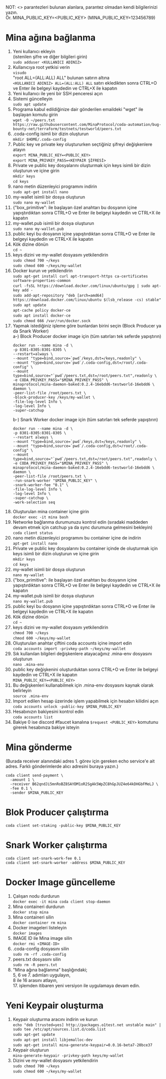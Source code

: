    NOT: <> parantezleri bulunan alanlara, parantez olmadan kendi bilgilerinizi yazın.  
   Ör. MINA_PUBLIC_KEY=<PUBLIC_KEY> (MINA_PUBLIC_KEY=123456789)   
# Mina ağına bağlanma  
1. Yeni kullanıcı ekleyin  
   (istenilen şifre ve diğer bilgileri girin)  
   `sudo adduser <KULLANICI ADINIZ>`  
2. Kullanıcıya root yetkisi verin  
   `visudo`  
   "root ALL=(ALL:ALL) ALL" bulunan satırın altına  
   `<KULLANICI ADINIZ> ALL=(ALL:ALL) ALL` satırı ekledikten sonra CTRL+O ve Enter ile belgeyi kaydedin ve CTRL+X ile kapatın  
3. Yeni kullanıcı ile yeni bir SSH penceresi açın  
4. Sistemi güncelleyin  
   `sudo apt update`  
5. Programa kabul edildiğinize dair gönderilen emaildeki "wget" ile başlayan komutu girin  
   `wget -O ~/peers.txt https://raw.githubusercontent.com/MinaProtocol/coda-automation/bug-bounty-net/terraform/testnets/testworld/peers.txt`  
6. .coda-config isimli bir dizin oluşturun  
   `mkdir $HOME/.coda-config`  
7. Public key ve private key oluştururken seçtiğiniz şifreyi değişkenlere atayın  
   `export MINA_PUBLIC_KEY=<PUBLIC_KEY>`  
   `export MINA_PRIVKEY_PASS=<KEYPAIR ŞİFRESİ>`  
8. Private ve public key dosyalarını oluşturmak için keys isimli bir dizin oluşturun ve içine girin  
   `mkdir keys`  
   `cd keys`  
9. nano metin düzenleyici programını indirin  
   `sudo apt-get install nano`  
10. my-wallet isimli bir dosya oluşturun  
    `sudo nano my-wallet`  
11. {"box_primitive": ile başlayan özel anahtarı bu dosyanın içine yapıştırdıktan sonra CTRL+O ve Enter ile belgeyi kaydedin ve CTRL+X ile kapatın  
12. my-wallet.pub isimli bir dosya oluşturun  
    `sudo nano my-wallet.pub`  
13. public keyi bu dosyanın içine yapıştırdıktan sonra CTRL+O ve Enter ile belgeyi kaydedin ve CTRL+X ile kapatın  
14. Kök dizine dönün  
    `cd ~ `  
15. keys dizini ve my-wallet dosyasını yetkilendirin  
    `sudo chmod 700 ~/keys`  
    `sudo chmod 600 ~/keys/my-wallet`  
16. Docker kurun ve yetkilendirin  
    `sudo apt-get install curl apt-transport-https ca-certificates software-properties-common`  
    `curl -fsSL https://download.docker.com/linux/ubuntu/gpg | sudo apt-key add -`  
    `sudo add-apt-repository "deb [arch=amd64] https://download.docker.com/linux/ubuntu $(lsb_release -cs) stable"`  
    `sudo apt update`  
    `apt-cache policy docker-ce`  
    `sudo apt install docker-ce`  
    `sudo chmod 666 /var/run/docker.sock` 
17. Yapmak istediğiniz işleme göre bunlardan birini seçin (Block Producer ya da Snark Worker)  
    a-) Block Producer docker image için (tüm satırları tek seferde yapıştırın)  
    ```
    docker run --name mina -d \
    -p 8301-8305:8301-8305 \
    --restart=always \
    --mount "type=bind,source=`pwd`/keys,dst=/keys,readonly" \
    --mount "type=bind,source=`pwd`/.coda-config,dst=/root/.coda-config" \
    --mount type=bind,source="`pwd`/peers.txt,dst=/root/peers.txt",readonly \
    -e CODA_PRIVKEY_PASS="$MINA_PRIVKEY_PASS" \
    minaprotocol/mina-daemon-baked:0.2.4-16ebdd6-testworld-16ebdd6 \
    daemon \
    -peer-list-file /root/peers.txt \
    -block-producer-key /keys/my-wallet \
    -file-log-level Info \
    -log-level Info \
    -super-catchup
    ```  
    b-) Snark Worker docker image için (tüm satırları tek seferde yapıştırın)  
    ```
    docker run --name mina -d \
    -p 8301-8305:8301-8305 \
    --restart always \
    --mount "type=bind,source=`pwd`/keys,dst=/keys,readonly" \
    --mount "type=bind,source=`pwd`/.coda-config,dst=/root/.coda-config" \
    --mount type=bind,source="`pwd`/peers.txt,dst=/root/peers.txt",readonly \
    -e CODA_PRIVKEY_PASS="$MINA_PRIVKEY_PASS" \
    minaprotocol/mina-daemon-baked:0.2.4-16ebdd6-testworld-16ebdd6 \
    daemon \
    -peer-list-file /root/peers.txt \
    -run-snark-worker "$MINA_PUBLIC_KEY" \
    -snark-worker-fee "0.1" \
    -file-log-level Info \
    -log-level Info \
    -super-catchup \
    -work-selection seq
    ```
18. Oluşturulan mina container içine girin  
    `docker exec -it mina bash`  
19. Networke bağlanma durumunuzu kontrol edin (sıradaki maddeden devam etmek için catchup ya da sync durumuna gelmesini bekleyin)  
    `coda client status`  
20. nano metin düzenleyici programını bu container içine de indirin  
    `apt-get install nano`  
21. Private ve public key dosyalarını bu container içinde de oluşturmak için keys isimli bir dizin oluşturun ve içine girin   
    `mkdir keys`  
    `cd keys`  
22. my-wallet isimli bir dosya oluşturun  
    `nano my-wallet`  
23. {"box_primitive": ile başlayan özel anahtarı bu dosyanın içine yapıştırdıktan sonra CTRL+O ve Enter ile belgeyi kaydedin ve CTRL+X ile kapatın  
24. my-wallet.pub isimli bir dosya oluşturun  
    `nano my-wallet.pub`  
25. public keyi bu dosyanın içine yapıştırdıktan sonra CTRL+O ve Enter ile belgeyi kaydedin ve CTRL+X ile kapatın  
26. Kök dizine dönün  
    `cd ~ `  
27. keys dizini ve my-wallet dosyasını yetkilendirin  
    `chmod 700 ~/keys`  
    `chmod 600 ~/keys/my-wallet`  
28. Oluşturulan anahtar çiftini coda accounts içine import edin  
    `coda accounts import -privkey-path ~/keys/my-wallet`  
29. Sık kullanılan bilgileri değişkenlere atayacağınız .mina-env dosyasını oluşturun  
    `nano .mina-env`  
30. public key değişkenini oluşturduktan sonra CTRL+O ve Enter ile belgeyi kaydedin ve CTRL+X ile kapatın  
    `MINA_PUBLIC_KEY=<PUBLIC_KEY>`  
31. Bu değişkenleri kullanabilmek için .mina-env dosyasını kaynak olarak belirleyin  
    `source .mina-env`  
32. Import edilen hesap üzerinde işlem yapabilmek için hesabın kilidini açın  
    `coda accounts unlock -public-key $MINA_PUBLIC_KEY`  
33. Hesabınızın bakiyesini kontrol edin  
    `coda accounts list`  
34. Bakiye 0 ise discord #faucet kanalına `$request <PUBLIC_KEY>` komutunu girerek hesabınıza bakiye isteyin   
# Mina gönderme  
  (Burada receiver alanındaki adres 1. görev için gereken echo service'e ait adres. Farklı gönderimlerde alıcı adresini buraya yazın.)
  ```
  coda client send-payment \
    -amount 1 \
    -receiver B62qndJi5mnRoBZ8SAYDM1oR2SgAk5WpZC8hGpJUZ4e64kDHGbFMeLJ \
    -fee 0.1 \
    -sender $MINA_PUBLIC_KEY
  ```   
# Blok Producer çalıştırma  
  `coda client set-staking -public-key $MINA_PUBLIC_KEY`   
# Snark Worker çalıştırma  
  `coda client set-snark-work-fee 0.1`  
  `coda client set-snark-worker -address $MINA_PUBLIC_KEY`   
# Docker Image güncelleme  
1. Çalışan nodu durdurun  
   `docker exec -it mina coda client stop-daemon`  
2. Mina containeri durdurun  
   `docker stop mina`  
3. Mina containeri silin  
   `docker container rm mina`  
4. Docker imageleri listeleyin  
   `docker images`  
5. IMAGE ID ile Mina image silin  
   `docker rmi <IMAGE-ID>`  
6. .coda-config dosyasını silin  
   `sudo rm -rf .coda-config`  
7. peers.txt dosyasını silin  
   `sudo rm -R peers.txt`  
8. "Mina ağına bağlanma" başlığındaki;  
   5, 6 ve 7. adımları uygulayın,  
   8 ile 16 arasını atlayın,  
   17. işlemden itibaren yeni versiyon ile uygulamaya devam edin.   
# Yeni Keypair oluşturma  
1. Keypair oluşturma aracını indirin ve kurun  
   `echo "deb [trusted=yes] http://packages.o1test.net unstable main" | sudo tee /etc/apt/sources.list.d/coda.list`  
   `sudo apt-get update`  
   `sudo apt-get install libjemalloc-dev`  
   `sudo apt-get install mina-generate-keypair=0.0.16-beta7-20bce37`  
2. Keypair oluşturun  
   `mina-generate-keypair -privkey-path keys/my-wallet`  
3. Dizini ve my-wallet dosyasını yetkilendirin  
   `sudo chmod 700 ~/keys`  
   `sudo chmod 600 ~/keys/my-wallet`
